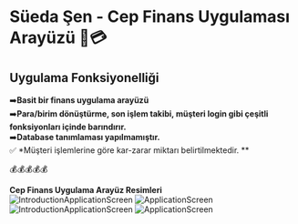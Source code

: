 # Süeda Şen - Cep Finans Uygulaması Arayüzü 🏦💳

## Uygulama Fonksiyonelliği

➡️**Basit bir finans uygulama arayüzü** <br/>
➡️**Para/birim dönüştürme, son işlem takibi, müşteri login gibi çeşitli fonksiyonları içinde barındırır.** <br/> 
➡️**Database tanımlaması yapılmamıştır.** <br/> 
✅ *Müşteri işlemlerine göre kar-zarar miktarı belirtilmektedir. ** <br/> 

💰💰💰💰💰
<br/>

**Cep Finans Uygulama Arayüz Resimleri** <br/>
![IntroductionApplicationScreen](https://i.hizliresim.com/IFUR4i.png) 
![ApplicationScreen](https://i.hizliresim.com/ejG11F.jpg)<br/>
![IntroductionApplicationScreen](https://i.hizliresim.com/RuONVz.jpg) 
![ApplicationScreen](https://i.hizliresim.com/0P0u1C.jpg)<br/>
